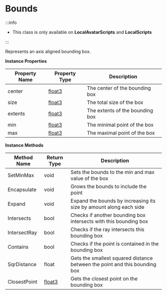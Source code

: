 # Bounds

:::info

+ This class is only available on **LocalAvatarScripts** and **LocalScripts**

:::

Represents an axis aligned bounding box.

**Instance Properties**

Property Name | Property Type | Description
--- | --- | ---
center | [float3](../float3) | The center of the bounding box
size | [float3](../float3) | The total size of the box
extents | [float3](../float3) | The extents of the bounding box
min | [float3](../float3) | The minimal point of the box
max | [float3](../float3) | The maximal point of the box

**Instance Methods**

Method Name | Return Type | Description
--- | --- | ---
SetMinMax | void | Sets the bounds to the min and max value of the box
Encapsulate | void | Grows the bounds to include the point
Expand | void | Expand the bounds by increasing its size by amount along each side
Intersects | bool | Checks if another bounding box intersects with this bounding box
IntersectRay | bool | Checks if the ray intersects this bounding box
Contains | bool | Checks if the point is contained in the bounding box
SqrDistance | float | Gets the smallest squared distance between the point and this bounding box
ClosestPoint | [float3](../float3) | Gets the closest point on the bounding box